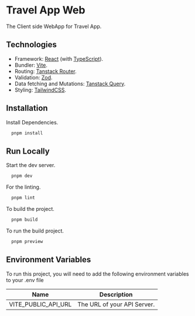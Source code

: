 # Travel App Web

The Client side WebApp for Travel App.

## Technologies

- Framework: [React](https://react.dev/) (with [TypeScript](https://www.typescriptlang.org/)).
- Bundler: [Vite](https://vitejs.dev/).
- Routing: [Tanstack Router](https://tanstack.com/router/).
- Validation: [Zod](https://github.com/colinhacks/zod).
- Data fetching and Mutations: [Tanstack Query](https://tanstack.com/query/v5).
- Styling: [TailwindCSS](https://tailwindcss.com/).

## Installation

Install Dependencies.

```bash
  pnpm install
```

## Run Locally

Start the dev server.

```bash
  pnpm dev
```

For the linting.

```bash
  pnpm lint
```

To build the project.

```bash
  pnpm build
```

To run the build project.

```bash
  pnpm preview
```

## Environment Variables

To run this project, you will need to add the following environment variables to your .env file

| Name                | Description                 |
| ------------------- | --------------------------- |
| VITE_PUBLIC_API_URL | The URL of your API Server. |
